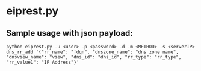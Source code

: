 # eiprest.py

## Sample usage with json payload:

`python eiprest.py -u <user> -p <password> -d -m <METHOD> -s <serverIP> dns_rr_add '{"rr_name": "fdqn", "dnszone_name": "dns zone name", "dnsview_name": "view", "dns_id": "dns_id", "rr_type": "rr_type", "rr_value1": "IP Address"}'`



